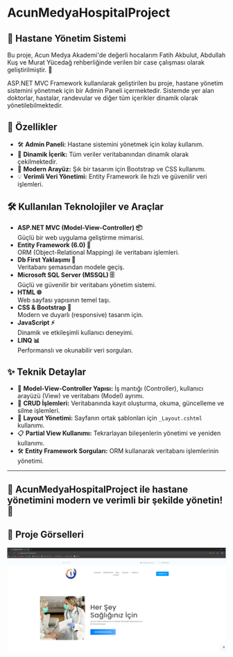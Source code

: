 # AcunMedyaHospitalProject

## 🏥 Hastane Yönetim Sistemi
Bu proje, Acun Medya Akademi'de değerli hocalarım Fatih Akbulut, Abdullah Kuş ve Murat Yücedağ rehberliğinde verilen bir case çalışması olarak geliştirilmiştir. 🌟

ASP.NET MVC Framework kullanılarak geliştirilen bu proje, hastane yönetim sistemini yönetmek için bir Admin Paneli içermektedir.
Sistemde yer alan doktorlar, hastalar, randevular ve diğer tüm içerikler dinamik olarak yönetilebilmektedir.

## 🚀 Özellikler

- 🛠️ **Admin Paneli:** Hastane sistemini yönetmek için kolay kullanım.
- 🔄 **Dinamik İçerik:** Tüm veriler veritabanından dinamik olarak çekilmektedir.
- 🎨 **Modern Arayüz:** Şık bir tasarım için Bootstrap ve CSS kullanımı.
- 💡 **Verimli Veri Yönetimi:** Entity Framework ile hızlı ve güvenilir veri işlemleri.

## 🛠️ Kullanılan Teknolojiler ve Araçlar

- **ASP.NET MVC (Model-View-Controller) 📦**  
  Güçlü bir web uygulama geliştirme mimarisi.
- **Entity Framework (6.0) 🔗**  
  ORM (Object-Relational Mapping) ile veritabanı işlemleri.
- **Db First Yaklaşımı 📜**  
  Veritabanı şemasından modele geçiş.
- **Microsoft SQL Server (MSSQL) 🗄️**  
  Güçlü ve güvenilir bir veritabanı yönetim sistemi.
- **HTML 🌐**  
  Web sayfası yapısının temel taşı.
- **CSS & Bootstrap 🎨**  
  Modern ve duyarlı (responsive) tasarım için.
- **JavaScript ⚡**  
  Dinamik ve etkileşimli kullanıcı deneyimi.
- **LINQ 📊**  
  Performanslı ve okunabilir veri sorguları.

## ✨ Teknik Detaylar

- 📂 **Model-View-Controller Yapısı:** İş mantığı (Controller), kullanıcı arayüzü (View) ve veritabanı (Model) ayrımı.
- 🔧 **CRUD İşlemleri:** Veritabanında kayıt oluşturma, okuma, güncelleme ve silme işlemleri.
- 📑 **Layout Yönetimi:** Sayfanın ortak şablonları için `_Layout.cshtml` kullanımı.
- 📋 **Partial View Kullanımı:** Tekrarlayan bileşenlerin yönetimi ve yeniden kullanımı.
- 🛠️ **Entity Framework Sorguları:** ORM kullanarak veritabanı işlemlerinin yönetimi.

---
🚀 **AcunMedyaHospitalProject** ile hastane yönetimini modern ve verimli bir şekilde yönetin! 🏥
---
## 📂 Proje Görselleri 
![image](https://github.com/eniscode/AcunMedyaHospitalProject/blob/main/Ekran%20g%C3%B6r%C3%BCnt%C3%BCs%C3%BC%202025-03-02%20031802.png?raw=true)
